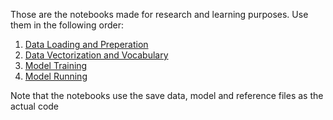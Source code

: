 Those are the notebooks made for research and learning purposes. Use them in the following order:
1. [Data Loading and Preperation](1.0-data-load-prepare.ipynb)
2. [Data Vectorization and Vocabulary](1.0-data-vectorize.ipynb)
3. [Model Training](1.0-model-train.ipynb)
4. [Model Running](1.0-model-run.ipynb)

Note that the notebooks use the save data, model and reference files as the actual code